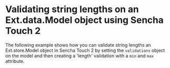 # Validating string lengths on an Ext.data.Model object using Sencha Touch 2 #

The following example shows how you can validate string lengths an Ext.store.Model object in Sencha Touch 2 by setting the `validations` object on the model and then creating a 'length' validation with a `min` and `max` attribute.
